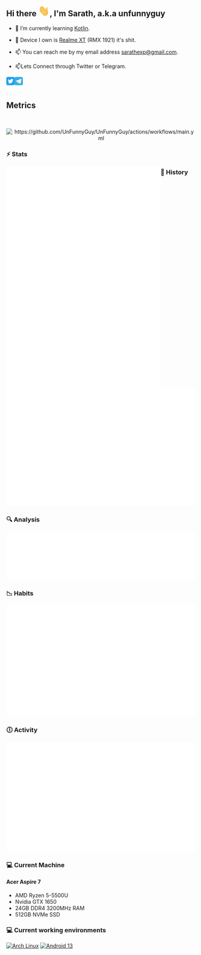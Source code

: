 <p align="center">
<h2>Hi there <img src="https://raw.githubusercontent.com/ABSphreak/ABSphreak/master/gifs/Hi.gif" width="30px" height="30px">, I'm Sarath, a.k.a unfunnyguy</h2>
</p>

- 🌱 I’m currently learning [Kotlin](https://kotlinlang.org/).
- 📱 Device I own is [Realme XT](https://www.gsmarena.com/realme_xt-9813.php) (RMX 1921) it's shit.

- 📫 You can reach me by my email address sarathexp@gmail.com.
- 📫Lets Connect through Twitter or Telegram.

<a href="https://twitter.com/sarathexp">
  <img align="left" alt="sarath's Twitter" width="22px" src="https://raw.githubusercontent.com/edent/SuperTinyIcons/master/images/svg/twitter.svg" />
</a>

<a href="https://t.me/unfunnyguy2">
  <img align="left" alt="unfunnyguy's Telegram" width="22px" src="https://raw.githubusercontent.com/edent/SuperTinyIcons/master/images/svg/telegram.svg" />
</a>
<br><br>

## Metrics

<br>
<p align="center">
  <img src="https://github.com/UnFunnyGuy/UnFunnyGuy/actions/workflows/main.yml/badge.svg" alt="https://github.com/UnFunnyGuy/UnFunnyGuy/actions/workflows/main.yml">
</p>

### ⚡ Stats

[<img align="left" width="410" alt="UnFunnyGuy" src="https://raw.githubusercontent.com/UnFunnyGuy/UnFunnyGuy/main/Stats.svg">](#)

### 📆 History

<p align="center">
  <img src="https://github.com/UnFunnyGuy/UnFunnyGuy/blob/main/Calendar.svg" alt="UnFunnyGuy">
</p>

### 🔍 Analysis

<p align="center">
  <img src="https://github.com/UnFunnyGuy/UnFunnyGuy/blob/main/Analysis.svg" alt="UnFunnyGuy">
</p>

### 📉 Habits

<p align="center">
  <img src="https://github.com/UnFunnyGuy/UnFunnyGuy/blob/main/Habits.svg" alt="UnFunnyGuy">
</p>

### 🕕 Activity

<p align="center">
  <img src="https://github.com/UnFunnyGuy/UnFunnyGuy/blob/main/Activity.svg" alt="UnFunnyGuy">
</p>

### 💻 Current Machine

#### Acer Aspire 7

- AMD Ryzen 5-5500U
- Nvidia GTX 1650
- 24GB DDR4 3200MHz RAM
- 512GB NVMe SSD

### 💻 Current working environments

[![Arch Linux](https://img.shields.io/badge/Arch%20Linux-1793D1?logo=arch-linux&logoColor=fff&style=for-the-badge)](https://archlinux.org/)
[![Android 13](https://img.shields.io/badge/Android13-3DDC84?style=for-the-badge&logo=android&logoColor=white)](https://www.android.com/android-13/)
